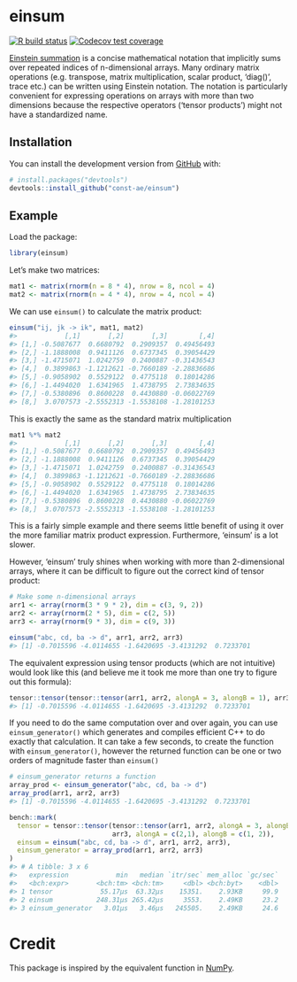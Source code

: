 
<!-- README.md is generated from README.Rmd. Please edit that file -->

# einsum

<!-- badges: start -->

[![R build
status](https://github.com/const-ae/einsum/workflows/R-CMD-check/badge.svg)](https://github.com/const-ae/einsum/actions)
[![Codecov test
coverage](https://codecov.io/gh/const-ae/einsum/branch/master/graph/badge.svg)](https://codecov.io/gh/const-ae/einsum?branch=master)
<!-- badges: end -->

[Einstein summation](https://en.wikipedia.org/wiki/Einstein_notation) is
a concise mathematical notation that implicitly sums over repeated
indices of n-dimensional arrays. Many ordinary matrix operations
(e.g. transpose, matrix multiplication, scalar product, ‘diag()’, trace
etc.) can be written using Einstein notation. The notation is
particularly convenient for expressing operations on arrays with more
than two dimensions because the respective operators (‘tensor products’)
might not have a standardized name.

## Installation

You can install the development version from
[GitHub](https://github.com/einsum) with:

``` r
# install.packages("devtools")
devtools::install_github("const-ae/einsum")
```

## Example

Load the package:

``` r
library(einsum)
```

Let’s make two matrices:

``` r
mat1 <- matrix(rnorm(n = 8 * 4), nrow = 8, ncol = 4)
mat2 <- matrix(rnorm(n = 4 * 4), nrow = 4, ncol = 4)
```

We can use `einsum()` to calculate the matrix product:

``` r
einsum("ij, jk -> ik", mat1, mat2)
#>            [,1]       [,2]       [,3]        [,4]
#> [1,] -0.5087677  0.6680792  0.2909357  0.49456493
#> [2,] -1.1888008  0.9411126  0.6737345  0.39054429
#> [3,] -1.4715071  1.0242759  0.2400887 -0.31436543
#> [4,]  0.3899863 -1.1212621 -0.7660189 -2.28836686
#> [5,] -0.9058902  0.5529122  0.4775118  0.18014286
#> [6,] -1.4494020  1.6341965  1.4738795  2.73834635
#> [7,] -0.5380896  0.8600228  0.4430880 -0.06022769
#> [8,]  3.0707573 -2.5552313 -1.5538108 -1.28101253
```

This is exactly the same as the standard matrix multiplication

``` r
mat1 %*% mat2
#>            [,1]       [,2]       [,3]        [,4]
#> [1,] -0.5087677  0.6680792  0.2909357  0.49456493
#> [2,] -1.1888008  0.9411126  0.6737345  0.39054429
#> [3,] -1.4715071  1.0242759  0.2400887 -0.31436543
#> [4,]  0.3899863 -1.1212621 -0.7660189 -2.28836686
#> [5,] -0.9058902  0.5529122  0.4775118  0.18014286
#> [6,] -1.4494020  1.6341965  1.4738795  2.73834635
#> [7,] -0.5380896  0.8600228  0.4430880 -0.06022769
#> [8,]  3.0707573 -2.5552313 -1.5538108 -1.28101253
```

This is a fairly simple example and there seems little benefit of using
it over the more familiar matrix product expression. Furthermore,
‘einsum’ is a lot slower.

However, ‘einsum’ truly shines when working with more than 2-dimensional
arrays, where it can be difficult to figure out the correct kind of
tensor product:

``` r
# Make some n-dimensional arrays
arr1 <- array(rnorm(3 * 9 * 2), dim = c(3, 9, 2))
arr2 <- array(rnorm(2 * 5), dim = c(2, 5))
arr3 <- array(rnorm(9 * 3), dim = c(9, 3))

einsum("abc, cd, ba -> d", arr1, arr2, arr3)
#> [1] -0.7015596 -4.0114655 -1.6420695 -3.4131292  0.7233701
```

The equivalent expression using tensor products (which are not
intuitive) would look like this (and believe me it took me more than one
try to figure out this formula):

``` r
tensor::tensor(tensor::tensor(arr1, arr2, alongA = 3, alongB = 1), arr3, alongA = c(2,1), alongB = c(1, 2))
#> [1] -0.7015596 -4.0114655 -1.6420695 -3.4131292  0.7233701
```

If you need to do the same computation over and over again, you can use
`einsum_generator()` which generates and compiles efficient C++ to do
exactly that calculation. It can take a few seconds, to create the
function with `einsum_generator()`, however the returned function can be
one or two orders of magnitude faster than `einsum()`

``` r
# einsum_generator returns a function
array_prod <- einsum_generator("abc, cd, ba -> d")
array_prod(arr1, arr2, arr3)
#> [1] -0.7015596 -4.0114655 -1.6420695 -3.4131292  0.7233701
```

``` r
bench::mark(
  tensor = tensor::tensor(tensor::tensor(arr1, arr2, alongA = 3, alongB = 1), 
                          arr3, alongA = c(2,1), alongB = c(1, 2)),
  einsum = einsum("abc, cd, ba -> d", arr1, arr2, arr3),
  einsum_generator = array_prod(arr1, arr2, arr3)
)
#> # A tibble: 3 x 6
#>   expression            min   median `itr/sec` mem_alloc `gc/sec`
#>   <bch:expr>       <bch:tm> <bch:tm>     <dbl> <bch:byt>    <dbl>
#> 1 tensor            55.17µs  63.32µs    15351.    2.93KB     99.9
#> 2 einsum           248.31µs 265.42µs     3553.    2.49KB     23.2
#> 3 einsum_generator   3.01µs   3.46µs   245505.    2.49KB     24.6
```

# Credit

This package is inspired by the equivalent function in
[NumPy](https://numpy.org/doc/stable/reference/generated/numpy.einsum.html).
